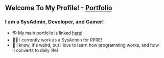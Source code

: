 ## Welcome To My Profile! - [Portfolio](https://notrian.dev)

### I am a SysAdmin, Developer, and Gamer!
- 🌎    My main portfolio is linked [here](https://notrian.dev)!
- 🧑‍💼    I currently work as a SysAdmin for RPRE!
- 🏫    I know, it's weird, but I love to learn how programming works, and how it converts to daily life!

<br />
<br />


